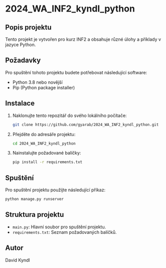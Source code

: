 # 2024_WA_INF2_kyndl_python

## Popis projektu
Tento projekt je vytvořen pro kurz INF2 a obsahuje různé úlohy a příklady v jazyce Python.

## Požadavky
Pro spuštění tohoto projektu budete potřebovat následující software:
- Python 3.8 nebo novější
- Pip (Python package installer)

## Instalace
1. Naklonujte tento repozitář do svého lokálního počítače:
    ```bash
    git clone https://github.com/gyarab/2024_WA_INF2_kyndl_python.git
    ```
2. Přejděte do adresáře projektu:
    ```bash
    cd 2024_WA_INF2_kyndl_python
    ```
3. Nainstalujte požadované balíčky:
    ```bash
    pip install -r requirements.txt
    ```

## Spuštění
Pro spuštění projektu použijte následující příkaz:
```bash
python manage.py runserver
```

## Struktura projektu
- `main.py`: Hlavní soubor pro spuštění projektu.
- `requirements.txt`: Seznam požadovaných balíčků.

## Autor
David Kyndl